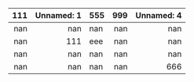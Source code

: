 |   111 |   Unnamed: 1 | 555   |   999 |   Unnamed: 4 |
|------:|-------------:|:------|------:|-------------:|
|   nan |          nan | nan   |   nan |          nan |
|   nan |          111 | eee   |   nan |          nan |
|   nan |          nan | nan   |   nan |          nan |
|   nan |          nan | nan   |   nan |          666 |